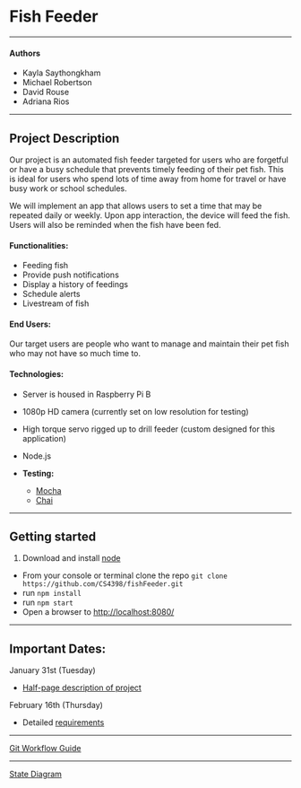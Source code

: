 # Fish Feeder

---

#### Authors
- Kayla Saythongkham
- Michael Robertson
- David Rouse
- Adriana Rios

---

## Project Description
Our project is an automated fish feeder targeted for users who are forgetful or have a busy schedule that prevents timely feeding of their pet fish. This is ideal for users who spend lots of time away from home for travel or have busy work or school schedules. 

We will implement an app that allows users to set a time that may be repeated daily or weekly. Upon app interaction, the device will feed the fish. Users will also be reminded when the fish have been fed. 

#### Functionalities:

- Feeding fish
- Provide push notifications
- Display a history of feedings
- Schedule alerts
- Livestream of fish

#### End Users:

Our target users are people who want to manage and maintain their pet fish who may not have so much time to. 

#### Technologies:

- Server is housed in Raspberry Pi B
- 1080p HD camera (currently set on low resolution for testing)
- High torque servo rigged up to drill feeder (custom designed for this application)
- Node.js
- **Testing:** 
  
  - [Mocha](https://mochajs.org/)
  - [Chai](http://chaijs.com/api/bdd/)

---

## Getting started
1. Download and install [node](https://nodejs.org/en/)
- From your console or terminal clone the repo `git clone https://github.com/CS4398/fishFeeder.git`
- run `npm install`
- run `npm start`
- Open a browser to [http://localhost:8080/](http://localhost:8080/)

---

## Important Dates:
January 31st (Tuesday)
- [Half-page description of project](https://docs.google.com/document/d/1vjtRJNkYlp7xx6Cyq9gstQOofCKcpTlFORZnBSs70zw/edit)

February 16th (Thursday)
- Detailed [requirements](http://cs.txstate.edu/~rp31/Sample_SRS_ContentsSum09.html)

---
[Git Workflow Guide](https://github.com/CS4398/fishFeeder/wiki/Git-Workflow-Guide)

---
[State Diagram](https://www.draw.io/#HCS4398%2FfishFeeder%2Fmaster%2FState%20Chart.xml)
